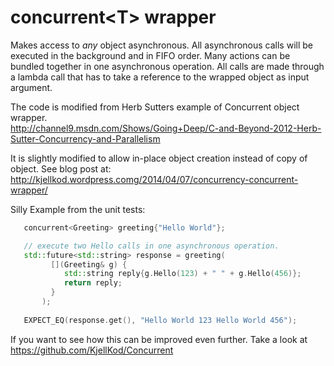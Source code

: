 concurrent\<T\> wrapper
=================================

Makes access to *any* object asynchronous. All asynchronous calls will be executed in the background and in FIFO order.
Many actions can be bundled together in one asynchronous operation. All calls are made through a lambda call that has to take a reference to the wrapped object as input argument. 


The code is modified from Herb Sutters example of Concurrent object wrapper.   
http://channel9.msdn.com/Shows/Going+Deep/C-and-Beyond-2012-Herb-Sutter-Concurrency-and-Parallelism


It is slightly modified to allow in-place object creation instead of copy of object. 
See blog post at: http://kjellkod.wordpress.comg/2014/04/07/concurrency-concurrent-wrapper/

Silly Example from the unit tests:

```cpp
   concurrent<Greeting> greeting{"Hello World"};

   // execute two Hello calls in one asynchronous operation. 
   std::future<std::string> response = greeting( 
         [](Greeting& g) { 
            std::string reply{g.Hello(123) + " " + g.Hello(456)}; 
            return reply;
         }
       ); 
       
   EXPECT_EQ(response.get(), "Hello World 123 Hello World 456");
```


If you want to see how this can be improved even further. Take a look at
https://github.com/KjellKod/Concurrent
